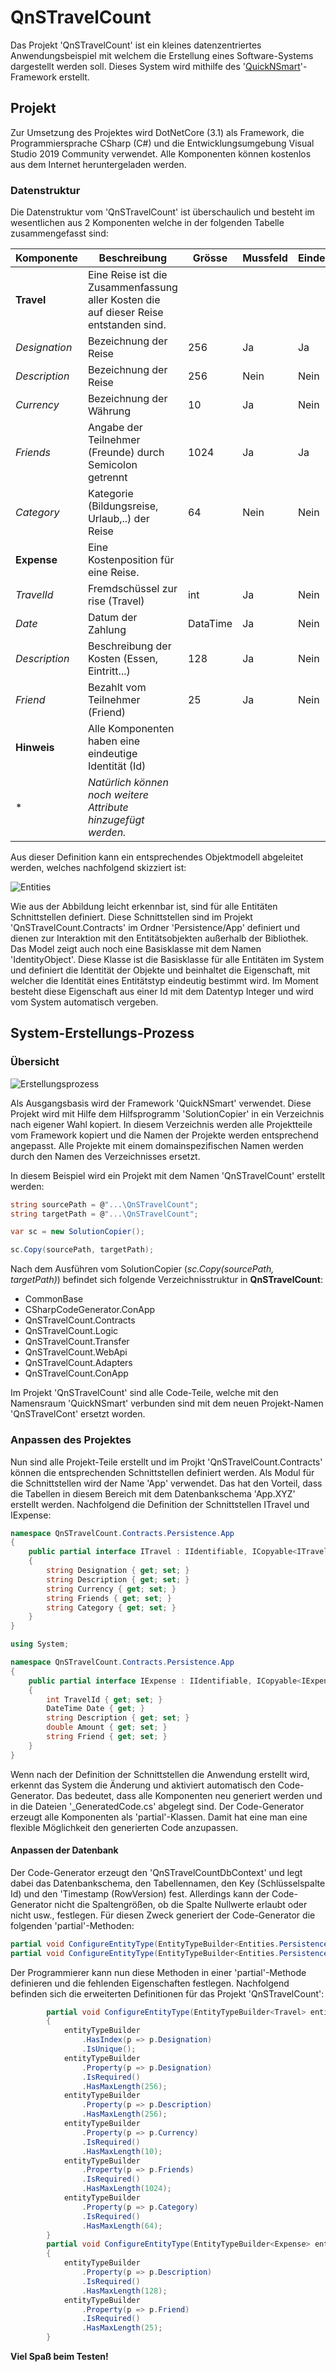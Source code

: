 
# QnSTravelCount

Das Projekt 'QnSTravelCount' ist ein kleines datenzentriertes Anwendungsbeispiel mit welchem die Erstellung eines Software-Systems dargestellt werden soll. Dieses System wird mithilfe des '[QuickNSmart](https://github.com/leoggehrer/QuickNSmart)'-Framework erstellt. 

## Projekt

Zur Umsetzung des Projektes wird DotNetCore (3.1) als Framework, die Programmiersprache CSharp (C#) und die Entwicklungsumgebung Visual Studio 2019 Community verwendet. Alle Komponenten können kostenlos aus dem Internet heruntergeladen werden.

### Datenstruktur

Die Datenstruktur vom 'QnSTravelCount' ist überschaulich und besteht im wesentlichen aus 2 Komponenten welche in der folgenden Tabelle zusammengefasst sind:

|Komponente|Beschreibung|Grösse|Mussfeld|Eindeutig|
|---|---|---|---|---|
|**Travel**|Eine Reise ist die Zusammenfassung aller Kosten die auf dieser Reise entstanden sind.|
|*Designation*|Bezeichnung der Reise|256|Ja|Ja|
|*Description*|Bezeichnung der Reise|256|Nein|Nein|
|*Currency*|Bezeichnung der Währung|10|Ja|Nein|
|*Friends*|Angabe der Teilnehmer (Freunde) durch Semicolon getrennt|1024|Ja|Ja|
|*Category*|Kategorie (Bildungsreise, Urlaub,..) der Reise|64|Nein|Nein|
|**Expense**|Eine Kostenposition für eine Reise.|||
|*TravelId*|Fremdschüssel zur rise (Travel)|int|Ja|Nein|
|*Date*|Datum der Zahlung|DataTime|Ja|Nein|
|*Description*|Beschreibung der Kosten (Essen, Eintritt...)|128|Ja|Nein|
|*Friend*|Bezahlt vom Teilnehmer (Friend)|25|Ja|Nein|
|**Hinweis**|Alle Komponenten haben eine eindeutige Identität (Id)||||
|*|*Natürlich können noch weitere Attribute hinzugefügt werden.*||||

Aus dieser Definition kann ein entsprechendes Objektmodell abgeleitet werden, welches nachfolgend skizziert ist:

![Entities](Entities.png)

Wie aus der Abbildung leicht erkennbar ist, sind für alle Entitäten Schnittstellen definiert. Diese Schnittstellen sind im Projekt 
'QnSTravelCount.Contracts' im Ordner 'Persistence/App' definiert und dienen zur Interaktion mit den Entitätsobjekten außerhalb der Bibliothek. Das Model zeigt auch noch eine Basisklasse mit dem Namen 'IdentityObject'. Diese Klasse ist die Basisklasse für alle Entitäten im System und definiert die Identität der Objekte und beinhaltet die Eigenschaft, mit welcher die Identität eines Entitätstyp eindeutig bestimmt wird. Im Moment besteht diese Eigenschaft aus einer Id mit dem Datentyp Integer und wird vom System automatisch vergeben.  

## System-Erstellungs-Prozess

### Übersicht  

![Erstellungsprozess](QnSTravelCount_Create.png)

Als Ausgangsbasis wird der Framework 'QuickNSmart' verwendet. Diese Projekt wird mit Hilfe dem Hilfsprogramm 'SolutionCopier' in ein Verzeichnis nach eigener Wahl kopiert. In diesem Verzeichnis werden alle Projektteile vom Framework kopiert und die Namen der Projekte werden entsprechend angepasst. Alle Projekte mit einem domainspezifischen Namen werden durch den Namen des Verzeichnisses ersetzt.  

In diesem Beispiel wird ein Projekt mit dem Namen 'QnSTravelCount' erstellt werden:

````csharp
string sourcePath = @"...\QnSTravelCount";
string targetPath = @"...\QnSTravelCount";

var sc = new SolutionCopier();

sc.Copy(sourcePath, targetPath);
````

Nach dem Ausführen vom SolutionCopier (*sc.Copy(sourcePath, targetPath)*) befindet sich folgende Verzeichnisstruktur in **QnSTravelCount**:  

- CommonBase
- CSharpCodeGenerator.ConApp
- QnSTravelCount.Contracts
- QnSTravelCount.Logic
- QnSTravelCount.Transfer
- QnSTravelCount.WebApi
- QnSTravelCount.Adapters
- QnSTravelCount.ConApp

Im Projekt 'QnSTravelCount' sind alle Code-Teile, welche mit den Namensraum 'QuickNSmart' verbunden sind mit dem neuen Projekt-Namen 'QnSTravelCont' ersetzt worden.  

### Anpassen des Projektes  

Nun sind alle Projekt-Teile erstellt und im Projkt 'QnSTravelCount.Contracts' können die entsprechenden Schnittstellen definiert werden. Als Modul für die Schnittstellen wird der Name 'App' verwendet. Das hat den Vorteil, dass die Tabellen in diesem Bereich mit dem Datenbankschema 'App.XYZ' erstellt werden. Nachfolgend die Definition der Schnittstellen ITravel und IExpense:

```csharp ({"Type": "FileRef", "File": "Contracts/Persistence/App/ITravel.cs", "StartTag": "//MdStart", "EndTag": "//MdEnd" })
namespace QnSTravelCount.Contracts.Persistence.App
{
    public partial interface ITravel : IIdentifiable, ICopyable<ITravel>
    {
        string Designation { get; set; }
        string Description { get; set; }
        string Currency { get; set; }
        string Friends { get; set; }
        string Category { get; set; }
    }
}
``` 

```csharp ({"Type": "FileRef", "File": "Contracts/Persistence/App/IExpense.cs", "StartTag": "//MdStart", "EndTag": "//MdEnd" })
using System;

namespace QnSTravelCount.Contracts.Persistence.App
{
    public partial interface IExpense : IIdentifiable, ICopyable<IExpense>
    {
        int TravelId { get; set; }
        DateTime Date { get; }
        string Description { get; set; }
        double Amount { get; set; }
        string Friend { get; set; }
    }
}
``` 

Wenn nach der Definition der Schnittstellen die Anwendung erstellt wird, erkennt das System die Änderung und aktiviert automatisch den Code-Generator. Das bedeutet, dass alle Komponenten neu generiert werden und in die Dateien '_GeneratedCode.cs' abgelegt sind. Der Code-Generator erzeugt alle Komponenten als 'partial'-Klassen. Damit hat eine man eine flexible Möglichkeit den generierten Code anzupassen.  

#### Anpassen der Datenbank  

Der Code-Generator erzeugt den 'QnSTravelCountDbContext' und legt dabei das Datenbankschema, den Tabellennamen, den Key (Schlüsselspalte Id) und den 'Timestamp (RowVersion) fest. Allerdings kann der Code-Generator nicht die Spaltengrößen, ob die Spalte Nullwerte erlaubt oder nicht usw., festlegen. Für diesen Zweck generiert der Code-Generator die folgenden 'partial'-Methoden:

```csharp
partial void ConfigureEntityType(EntityTypeBuilder<Entities.Persistence.App.Expense> entityTypeBuilder);
partial void ConfigureEntityType(EntityTypeBuilder<Entities.Persistence.App.Travel> entityTypeBuilder);
```

Der Programmierer kann nun diese Methoden in einer 'partial'-Methode definieren und die fehlenden Eigenschaften festlegen. Nachfolgend befinden sich die erweiterten Definitionen für das Projekt 'QnSTravelCount':

```csharp ({"Type": "FileRef", "File": "Logic/DataContext/Db/QnSTravelCountDbContext.cs", "StartTag": "//MdStartConfig", "EndTag": "//MdEndConfig" })
        partial void ConfigureEntityType(EntityTypeBuilder<Travel> entityTypeBuilder)
        {
            entityTypeBuilder
                .HasIndex(p => p.Designation)
                .IsUnique();
            entityTypeBuilder
                .Property(p => p.Designation)
                .IsRequired()
                .HasMaxLength(256);
            entityTypeBuilder
                .Property(p => p.Description)
                .HasMaxLength(256);
            entityTypeBuilder
                .Property(p => p.Currency)
                .IsRequired()
                .HasMaxLength(10);
            entityTypeBuilder
                .Property(p => p.Friends)
                .IsRequired()
                .HasMaxLength(1024);
            entityTypeBuilder
                .Property(p => p.Category)
                .IsRequired()
                .HasMaxLength(64);
        }
        partial void ConfigureEntityType(EntityTypeBuilder<Expense> entityTypeBuilder)
        {
            entityTypeBuilder
                .Property(p => p.Description)
                .IsRequired()
                .HasMaxLength(128);
            entityTypeBuilder
                .Property(p => p.Friend)
                .IsRequired()
                .HasMaxLength(25);
        }
``` 

**Viel Spaß beim Testen!**
